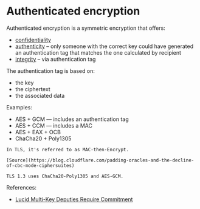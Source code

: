 # Authenticated encryption

Authenticated encryption is a symmetric encryption that offers:
* [confidentiality](../../goals/confidentiality.md)
* [authenticity](../../goals/authenticity.md) – only someone with the correct key could have generated an authentication tag that matches the one calculated by recipient
* [integrity](../../goals/integrity.md) – via authentication tag

The authentication tag is based on:
* the key
* the ciphertext
* the associated data

Examples:
* AES + GCM — includes an authentication tag
* AES + CCM — includes a MAC
* AES + EAX + OCB
* ChaCha20 + Poly1305

~~~admonish question tirle="What was it like previously?"
In TLS, it's referred to as MAC-then-Encrypt.

[Source](https://blog.cloudflare.com/padding-oracles-and-the-decline-of-cbc-mode-ciphersuites)
~~~

~~~admonish info title="In use"
TLS 1.3 uses ChaCha20-Poly1305 and AES-GCM.
~~~

References:
* [Lucid Multi-Key Deputies Require Commitment](https://scottarc.blog/2022/10/17/lucid-multi-key-deputies-require-commitment/)
